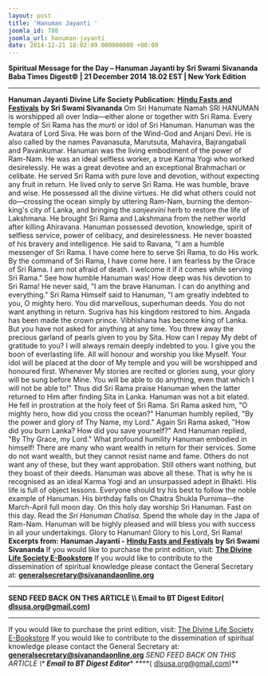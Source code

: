 ```yaml
---
layout: post
title: 'Hanuman Jayanti '
joomla_id: 788
joomla_url: hanuman-jayanti
date: 2014-12-21 18:02:09.000000000 +00:00
---
```

**Spiritual Message for the Day – Hanuman Jayanti by Sri Swami Sivananda**
**Baba Times Digest© | 21 December 2014 18.02 EST | New York Edition**
* * *  
**Hanuman Jayanti**
**Divine Life Society Publication:** [**Hindu Fasts and Festivals**](http://www.dlshq.org/religions/hanuman_jay.htm) **by Sri Swami Sivananda**
Om Sri Hanumate Namah
SRI HANUMAN is worshipped all over India—either alone or together with Sri Rama. Every temple of Sri Rama has the _murti_ or idol of Sri Hanuman. Hanuman was the Avatara of Lord Siva. He was born of the Wind-God and Anjani Devi. He is also called by the names Pavanasuta, Marutsuta, Mahavira, Bajrangabali and Pavankumar.
Hanuman was the living embodiment of the power of Ram-Nam. He was an ideal selfless worker, a true Karma Yogi who worked desirelessly. He was a great devotee and an exceptional Brahmachari or celibate. He served Sri Rama with pure love and devotion, without expecting any fruit in return. He lived only to serve Sri Rama. He was humble, brave and wise. He possessed all the divine virtues. He did what others could not do—crossing the ocean simply by uttering Ram-Nam, burning the demon-king's city of Lanka, and bringing the _sanjeevini_ herb to restore the life of Lakshmana. He brought Sri Rama and Lakshmana from the nether world after killing Ahiravana.
Hanuman possessed devotion, knowledge, spirit of selfless service, power of celibacy, and desirelessness. He never boasted of his bravery and intelligence.
He said to Ravana, "I am a humble messenger of Sri Rama. I have come here to serve Sri Rama, to do His work. By the command of Sri Rama, I have come here. I am fearless by the Grace of Sri Rama. I am not afraid of death. I welcome it if it comes while serving Sri Rama."
See how humble Hanuman was! How deep was his devotion to Sri Rama! He never said, "I am the brave Hanuman. I can do anything and everything."
Sri Rama Himself said to Hanuman, "I am greatly indebted to you, O mighty hero. You did marvellous, superhuman deeds. You do not want anything in return. Sugriva has his kingdom restored to him. Angada has been made the crown prince. Vibhishana has become king of Lanka. But you have not asked for anything at any time. You threw away the precious garland of pearls given to you by Sita. How can I repay My debt of gratitude to you? I will always remain deeply indebted to you. I give you the boon of everlasting life. All will honour and worship you like Myself. Your idol will be placed at the door of My temple and you will be worshipped and honoured first. Whenever My stories are recited or glories sung, your glory will be sung before Mine. You will be able to do anything, even that which I will not be able to!"
Thus did Sri Rama praise Hanuman when the latter returned to Him after finding Sita in Lanka. Hanuman was not a bit elated. He fell in prostration at the holy feet of Sri Rama.
Sri Rama asked him, "O mighty hero, how did you cross the ocean?"
Hanuman humbly replied, "By the power and glory of Thy Name, my Lord."
Again Sri Rama asked, "How did you burn Lanka? How did you save yourself?"
And Hanuman replied, "By Thy Grace, my Lord."
What profound humility Hanuman embodied in himself!
There are many who want wealth in return for their services. Some do not want wealth, but they cannot resist name and fame. Others do not want any of these, but they want approbation. Still others want nothing, but they boast of their deeds. Hanuman was above all these. That is why he is recognised as an ideal Karma Yogi and an unsurpassed adept in Bhakti. His life is full of object lessons. Everyone should try his best to follow the noble example of Hanuman.
His birthday falls on Chaitra Shukla Purnima—the March-April full moon day.
On this holy day worship Sri Hanuman. Fast on this day. Read the _Sri Hanuman Chalisa._ Spend the whole day in the Japa of Ram-Nam. Hanuman will be highly pleased and will bless you with success in all your undertakings.
Glory to Hanuman! Glory to his Lord, Sri Rama!
**Excerpts from:**  **Hanuman Jayanti -** [**Hindu Fasts and Festivals**](http://www.dlshq.org/religions/hanuman_jay.htm) **by Sri Swami Sivananda**
If you would like to purchase the print edition, visit: **[The Divine Life Society E-Bookstore](http://www.dlshq.org/download/download.htm)**
If you would like to contribute to the dissemination of spiritual knowledge please contact the General Secretary at: [](mailto:%20%3Cscript%20type=%27text/javascript%27%3E%20%3C%21--%20var%20prefix%20=%20%27ma%27%20+%20%27il%27%20+%20%27to%27;%20var%20path%20=%20%27hr%27%20+%20%27ef%27%20+%20%27=%27;%20var%20addy57016%20=%20%27generalsecretary%27%20+%20%27@%27;%20addy57016%20=%20addy57016%20+%20%27sivanandaonline%27%20+%20%27.%27%20+%20%27org%27;%20document.write%28%27%3Ca%20%27%20+%20path%20+%20%27%5C%27%27%20+%20prefix%20+%20%27:%27%20+%20addy57016%20+%20%27%5C%27%3E%27%29;%20document.write%28addy57016%29;%20document.write%28%27%3C%5C/a%3E%27%29;%20//--%3E%5Cn%20%3C/script%3E%3Cscript%20type=%27text/javascript%27%3E%20%3C%21--%20document.write%28%27%3Cspan%20style=%5C%27display:%20none;%5C%27%3E%27%29;%20//--%3E%20%3C/script%3EThis%20email%20address%20is%20being%20protected%20from%20spambots.%20You%20need%20JavaScript%20enabled%20to%20view%20it.%20%3Cscript%20type=%27text/javascript%27%3E%20%3C%21--%20document.write%28%27%3C/%27%29;%20document.write%28%27span%3E%27%29;%20//--%3E%20%3C/script%3E?subject=Contribution%20to%20Dissemination%20of%20Spiritual%20Knowledge) **generalsecretary@sivanandaonline.org**
****
**SEND FEED BACK ON THIS ARTICLE \\\ Email to BT Digest Editor[](mailto:%20%3Cscript%20type=%27text/javascript%27%3E%20%3C%21--%20var%20prefix%20=%20%27ma%27%20+%20%27il%27%20+%20%27to%27;%20var%20path%20=%20%27hr%27%20+%20%27ef%27%20+%20%27=%27;%20var%20addy72654%20=%20%27dlsusa.org%27%20+%20%27@%27;%20addy72654%20=%20addy72654%20+%20%27gmail%27%20+%20%27.%27%20+%20%27com%27;%20document.write%28%27%3Ca%20%27%20+%20path%20+%20%27%5C%27%27%20+%20prefix%20+%20%27:%27%20+%20addy72654%20+%20%27%5C%27%3E%27%29;%20document.write%28addy72654%29;%20document.write%28%27%3C%5C/a%3E%27%29;%20//--%3E%5Cn%20%3C/script%3E%3Cscript%20type=%27text/javascript%27%3E%20%3C%21--%20document.write%28%27%3Cspan%20style=%5C%27display:%20none;%5C%27%3E%27%29;%20//--%3E%20%3C/script%3EThis%20email%20address%20is%20being%20protected%20from%20spambots.%20You%20need%20JavaScript%20enabled%20to%20view%20it.%20%3Cscript%20type=%27text/javascript%27%3E%20%3C%21--%20document.write%28%27%3C/%27%29;%20document.write%28%27span%3E%27%29;%20//--%3E%20%3C/script%3E?subject=DLS%20Posts)( [dlsusa.org@gmail.com](mailto:dlsusa.org@gmail.com))**
* * *
  
If you would like to purchase the print edition, visit: [The Divine Life Society E-Bookstore](http://www.dlshq.org/download/download.htm)
If you would like to contribute to the dissemination of spiritual knowledge please contact the General Secretary at: **[generalsecretary@sivanandaonline.org](mailto:generalsecretary@sivanandaonline.org)**
**SEND FEED BACK ON THIS ARTICLE \\\**  **Email to BT Digest Editor**** [](mailto:%20%3Cscript%20type=%27text/javascript%27%3E%20%3C%21--%20var%20prefix%20=%20%27ma%27%20+%20%27il%27%20+%20%27to%27;%20var%20path%20=%20%27hr%27%20+%20%27ef%27%20+%20%27=%27;%20var%20addy72654%20=%20%27dlsusa.org%27%20+%20%27@%27;%20addy72654%20=%20addy72654%20+%20%27gmail%27%20+%20%27.%27%20+%20%27com%27;%20document.write%28%27%3Ca%20%27%20+%20path%20+%20%27%5C%27%27%20+%20prefix%20+%20%27:%27%20+%20addy72654%20+%20%27%5C%27%3E%27%29;%20document.write%28addy72654%29;%20document.write%28%27%3C%5C/a%3E%27%29;%20//--%3E%5Cn%20%3C/script%3E%3Cscript%20type=%27text/javascript%27%3E%20%3C%21--%20document.write%28%27%3Cspan%20style=%5C%27display:%20none;%5C%27%3E%27%29;%20//--%3E%20%3C/script%3EThis%20email%20address%20is%20being%20protected%20from%20spambots.%20You%20need%20JavaScript%20enabled%20to%20view%20it.%20%3Cscript%20type=%27text/javascript%27%3E%20%3C%21--%20document.write%28%27%3C/%27%29;%20document.write%28%27span%3E%27%29;%20//--%3E%20%3C/script%3E?subject=DLS%20Posts)****( [dlsusa.org@gmail.com](mailto:dlsusa.org@gmail.com))**  

